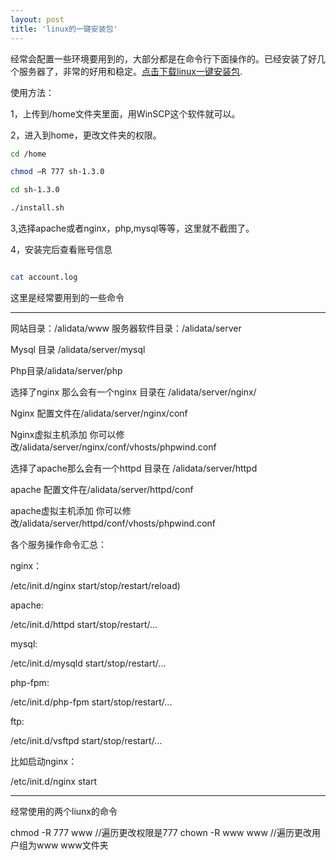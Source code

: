 ```yaml
---
layout: post
title: 'linux的一键安装包'
---
```

经常会配置一些环境要用到的，大部分都是在命令行下面操作的。已经安装了好几个服务器了，非常的好用和稳定。[点击下载linux一键安装包](/files/sh-1.3.0.zip).

使用方法：

1，上传到/home文件夹里面，用WinSCP这个软件就可以。

2，进入到home，更改文件夹的权限。

```sh
cd /home

chmod –R 777 sh-1.3.0

cd sh-1.3.0

./install.sh
```
3,选择apache或者nginx，php,mysql等等，这里就不截图了。

4，安装完后查看账号信息

```sh

cat account.log

```

这里是经常要用到的一些命令

---------------------------

网站目录：/alidata/www
服务器软件目录：/alidata/server

Mysql 目录 /alidata/server/mysql

Php目录/alidata/server/php

 

选择了nginx 那么会有一个nginx 目录在 /alidata/server/nginx/

Nginx 配置文件在/alidata/server/nginx/conf

Nginx虚拟主机添加 你可以修改/alidata/server/nginx/conf/vhosts/phpwind.conf

 

选择了apache那么会有一个httpd 目录在 /alidata/server/httpd

apache 配置文件在/alidata/server/httpd/conf

apache虚拟主机添加 你可以修改/alidata/server/httpd/conf/vhosts/phpwind.conf

 

各个服务操作命令汇总：

 

nginx：

/etc/init.d/nginx start/stop/restart/reload)

 

apache:

/etc/init.d/httpd start/stop/restart/...

 

mysql:

/etc/init.d/mysqld  start/stop/restart/...

 

php-fpm:

/etc/init.d/php-fpm  start/stop/restart/...

 

ftp:

/etc/init.d/vsftpd  start/stop/restart/...

 

比如启动nginx：

/etc/init.d/nginx start

-------------------------
经常使用的两个liunx的命令

chmod -R 777 www         //遍历更改权限是777
chown -R www www         //遍历更改用户组为www www文件夹
